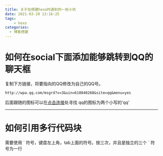 ```yaml
---
title: 关于在搭建hexo时遇到的一些小坑
date: 2021-03-20 13:16:25
tags: 
    - hexo
categories:
  - 博客搭建
---
```


# 如何在social下面添加能够跳转到QQ的聊天框

复制下方链接，将要指向的QQ修改为自己的QQ号。
``` 
http://wpa.qq.com/msgrd?v=3&uin=610840268&site=qq&menu=yes 
```
后面跟随的图标可以在[点击连接](https://fontawesome.com/icons?from=io)处寻找
qq的图标为两个小写的‘qq’

<!-- more -->
---

# 如何引用多行代码块
需要使用  \`  符号，键盘左上角，tab上面的符号。按三次，并且是独立的三个  \`  符号为一行
